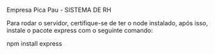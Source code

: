 Empresa Pica Pau - SISTEMA DE RH 

Para rodar o servidor, certifique-se de ter o node instalado, após isso, instale o pacote express com o seguinte comando:

npm install express   
